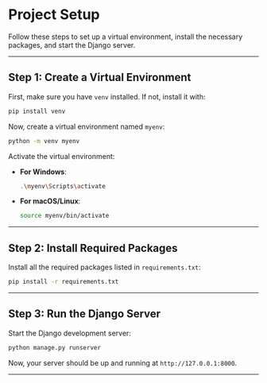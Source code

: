 # Project Setup

Follow these steps to set up a virtual environment, install the necessary packages, and start the Django server.

---

## Step 1: Create a Virtual Environment

First, make sure you have `venv` installed. If not, install it with:

```bash
pip install venv
```

Now, create a virtual environment named `myenv`:

```bash
python -m venv myenv
```

Activate the virtual environment:

- **For Windows**:
  ```bash
  .\myenv\Scripts\activate
  ```
- **For macOS/Linux**:
  ```bash
  source myenv/bin/activate
  ```

---

## Step 2: Install Required Packages

Install all the required packages listed in `requirements.txt`:

```bash
pip install -r requirements.txt
```

---

## Step 3: Run the Django Server

Start the Django development server:

```bash
python manage.py runserver
```

Now, your server should be up and running at `http://127.0.0.1:8000`.

---
